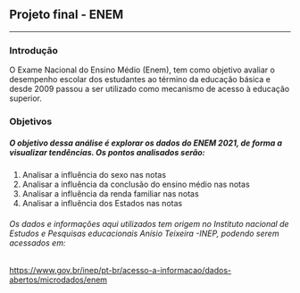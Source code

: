  ## Projeto final - ENEM
---

### Introdução
 
O Exame Nacional do Ensino Médio (Enem), tem como objetivo avaliar o desempenho escolar dos estudantes ao término da educação básica e desde 2009 passou a ser utilizado como mecanismo de acesso à educação superior.

### Objetivos 

##### O objetivo dessa análise é explorar os dados do ENEM 2021, de forma a visualizar tendências. Os pontos analisados serão:

1. Analisar a influência do sexo nas notas
2. Analisar a influência da conclusão do ensino médio nas notas
3. Analisar a influência da renda familiar nas notas 
4. Analisar a influência dos Estados nas notas
    
###### Os dados e informações aqui utilizados  tem origem no Instituto nacional de Estudos e Pesquisas educacionais Anísio Teixeira -INEP, podendo serem acessados em:
https://www.gov.br/inep/pt-br/acesso-a-informacao/dados-abertos/microdados/enem
